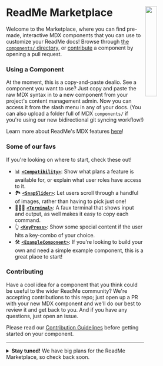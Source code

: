 # ReadMe Marketplace <img align="right" width="25%" src="https://owlbertsio-resized.s3.amazonaws.com/Blocks.psd.full.png" />

Welcome to the Marketplace, where you can find pre-made, interactive MDX components that you can use to customize your ReadMe docs! Browse through [the `components/` directory][components], or [contribute](#contributing) a component by opening a pull request.

### Using a Component

At the moment, this is a copy-and-paste dealio. See a component you want to use? Just copy and paste the raw MDX syntax in to a new component from your project's content management admin. Now you can access it from the slash menu in any of your docs. (You can also upload a folder full of MDX `components/` if you're using our new bidirectional git syncing workflow!)

Learn more about ReadMe's MDX features [here][mdx docs]!

### Some of our favs

If you're looking on where to start, check these out!

- 📊 **[`<Compatibility>`](./components/Compatibility)**: Show what plans a feature is available for, or explain what user roles have access to it.
- 🏞️ **[`<SnapSlider>`](./components/SnapSlider)**: Let users scroll through a handful of images, rather than having to pick just one!
- 👩🏻‍💻 **[`<Terminal>`](./components/Terminal)**: A faux terminal that shows input and output, as well makes it easy to copy each command.
- 👆 **[`<KeyPress>`](./components/KeyPress)**: Show some special content if the user hits a key-combo of your choice.
- 🛠️ **[`<ExampleComponent>`](./components/.ExampleComponent)**: If you're looking to build your own and need a simple example component, this is a great place to start!

### Contributing

Have a cool idea for a component that you think could be useful to the wider ReadMe community? We're accepting contributions to this repo; just open up a PR with your new MDX component and we'll do our best to review it and get back to you. And if you have any questions, just open an issue.

Please read our [Contribution Guidelines](https://github.com/readmeio/marketplace/blob/main/CONTRIBUTING.md) before getting started on your component.

---

<details>
  <summary><b>Stay tuned!</b> We have big plans for the ReadMe Marketplace, so check back soon.</summary><br />

- [x] install Marketplace components directly from your ReadMe project ([How to Add a Component to Your Documentation](https://readme.com/blog/component-marketplace))
- [ ] expanded offering, including integrations for third party services and more

</details>

[components]: https://github.com/readmeio/marketplace/tree/main/components
[mdx docs]: https://docs.readme.com/main/docs/building-custom-mdx-components
